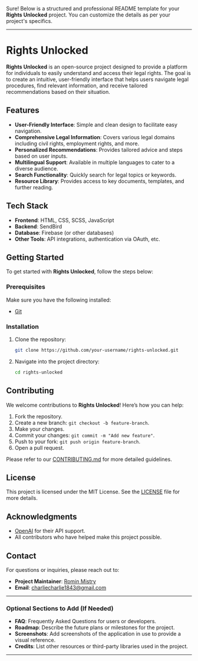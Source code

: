 Sure! Below is a structured and professional README template for your **Rights Unlocked** project. You can customize the details as per your project's specifics.

---

# Rights Unlocked

**Rights Unlocked** is an open-source project designed to provide a platform for individuals to easily understand and access their legal rights. The goal is to create an intuitive, user-friendly interface that helps users navigate legal procedures, find relevant information, and receive tailored recommendations based on their situation.

## Features

- **User-Friendly Interface**: Simple and clean design to facilitate easy navigation.
- **Comprehensive Legal Information**: Covers various legal domains including civil rights, employment rights, and more.
- **Personalized Recommendations**: Provides tailored advice and steps based on user inputs.
- **Multilingual Support**: Available in multiple languages to cater to a diverse audience.
- **Search Functionality**: Quickly search for legal topics or keywords.
- **Resource Library**: Provides access to key documents, templates, and further reading.

## Tech Stack

- **Frontend**: HTML, CSS, SCSS, JavaScript
- **Backend**: SendBird
- **Database**: Firebase (or other databases)
- **Other Tools**: API integrations, authentication via OAuth, etc.

## Getting Started

To get started with **Rights Unlocked**, follow the steps below:

### Prerequisites

Make sure you have the following installed:
- [Git](https://git-scm.com/)

### Installation

1. Clone the repository:

   ```bash
   git clone https://github.com/your-username/rights-unlocked.git
   ```

2. Navigate into the project directory:

   ```bash
   cd rights-unlocked
   ```

## Contributing

We welcome contributions to **Rights Unlocked**! Here’s how you can help:

1. Fork the repository.
2. Create a new branch: `git checkout -b feature-branch`.
3. Make your changes.
4. Commit your changes: `git commit -m "Add new feature"`.
5. Push to your fork: `git push origin feature-branch`.
6. Open a pull request.

Please refer to our [CONTRIBUTING.md](CONTRIBUTING.md) for more detailed guidelines.

## License

This project is licensed under the MIT License. See the [LICENSE](LICENSE) file for more details.

## Acknowledgments

- [OpenAI](https://openai.com/) for their API support.
- All contributors who have helped make this project possible.

## Contact

For questions or inquiries, please reach out to:

- **Project Maintainer**: [Romin Mistry](https://github.com/romin18)
- **Email**: charliecharlie1843@gmail.com
---

### Optional Sections to Add (If Needed)

- **FAQ**: Frequently Asked Questions for users or developers.
- **Roadmap**: Describe the future plans or milestones for the project.
- **Screenshots**: Add screenshots of the application in use to provide a visual reference.
- **Credits**: List other resources or third-party libraries used in the project.

---
